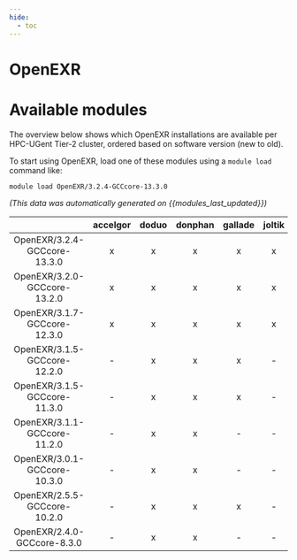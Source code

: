 ```yaml
---
hide:
  - toc
---
```


OpenEXR
=======

# Available modules


The overview below shows which OpenEXR installations are available per HPC-UGent Tier-2 cluster, ordered based on software version (new to old).

To start using OpenEXR, load one of these modules using a `module load` command like:

```shell
module load OpenEXR/3.2.4-GCCcore-13.3.0
```

*(This data was automatically generated on {{modules_last_updated}})*  

| |accelgor|doduo|donphan|gallade|joltik|shinx|
| :---: | :---: | :---: | :---: | :---: | :---: | :---: |
|OpenEXR/3.2.4-GCCcore-13.3.0|x|x|x|x|x|x|
|OpenEXR/3.2.0-GCCcore-13.2.0|x|x|x|x|x|x|
|OpenEXR/3.1.7-GCCcore-12.3.0|x|x|x|x|x|x|
|OpenEXR/3.1.5-GCCcore-12.2.0|-|x|x|x|-|-|
|OpenEXR/3.1.5-GCCcore-11.3.0|-|x|x|x|-|x|
|OpenEXR/3.1.1-GCCcore-11.2.0|-|x|x|-|-|-|
|OpenEXR/3.0.1-GCCcore-10.3.0|-|x|x|-|-|-|
|OpenEXR/2.5.5-GCCcore-10.2.0|-|x|x|x|-|-|
|OpenEXR/2.4.0-GCCcore-8.3.0|-|x|x|-|-|-|
